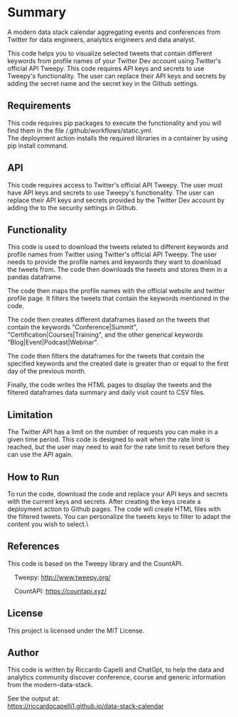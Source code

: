 # Summary
A modern data stack calendar aggregating events and conferences from Twitter for data engineers, analytics engineers and data analyst.

This code helps you to visualize selected tweets that contain different keywords from profile names of your Twitter Dev account using Twitter's official API Tweepy. This code requires API keys and secrets to use Tweepy's functionality. The user can replace their API keys and secrets by adding the secret name and the secret key in the Github settings.

## Requirements
This code requires pip packages to execute the functionality and you will find them in the file /.github/workflows/static.yml.\
The deployment action installs the required libraries in a container by using pip install command.

## API
This code requires access to Twitter's official API Tweepy. The user must have API keys and secrets to use Tweepy's functionality. The user can replace their API keys and secrets provided by the Twitter Dev account by adding the to the security settings in Github.

## Functionality
This code is used to download the tweets related to different keywords and profile names from Twitter using Twitter's official API Tweepy. The user needs to provide the profile names and keywords they want to download the tweets from. The code then downloads the tweets and stores them in a pandas dataframe.

The code then maps the profile names with the official website and twitter profile page. It filters the tweets that contain the keywords mentioned in the code.

The code then creates different dataframes based on the tweets that contain the keywords "Conference|Summit", "Certification|Courses|Training", and the other generical keywords "Blog|Event|Podcast|Webinar".

The code then filters the dataframes for the tweets that contain the specified keywords and the created date is greater than or equal to the first day of the previous month.

Finally, the code writes the HTML pages to display the tweets and the filtered dataframes data summary and daily visit count to CSV files.

## Limitation
The Twitter API has a limit on the number of requests you can make in a given time period. This code is designed to wait when the rate limit is reached, but the user may need to wait for the rate limit to reset before they can use the API again.

## How to Run
To run the code, download the code and replace your API keys and secrets with the current keys and secrets. After creating the keys create a deployment action to Github pages. The code will create HTML files with the filtered tweets. You can personalize the tweets keys to filter to adapt the content you wish to select.\

## References
This code is based on the Tweepy library and the CountAPI.

    Tweepy: http://www.tweepy.org/

    CountAPI: https://countapi.xyz/

## License
This project is licensed under the MIT License.

## Author
This code is written by Riccardo Capelli and ChatGpt, to help the data and analytics community discover conference, course and generic information from the modern-data-stack.

See the output at:\
https://riccardocapelli1.github.io/data-stack-calendar
